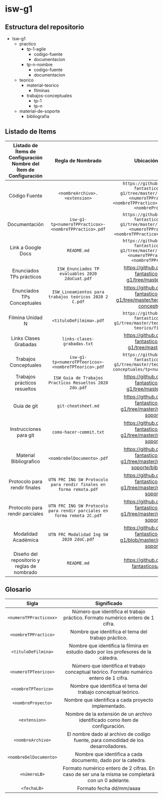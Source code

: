 # isw-g1
## Estructura del repositorio

+ Isw-g1
  + practico
    + tp-1-agile
      + codigo-fuente
      + documentacion
    + tp-n-nombre
      + codigo-fuente
      + documentacion
  + teorico
    + material-teorico
      + filminas
    + trabajos-conceptuales
      + tp-1
      + tp-n
  + material-de-soporte
	+ bibliografia
## Listado de Items

| Listado de Ítems de Configuración  Nombre del Ítem de Configuración |                    Regla de Nombrado                   |                                                              Ubicación Física                                                             | Tipo de Ítem [Práctico -Teórico] |
|:-------------------------------------------------------------------:|:------------------------------------------------------:|:-----------------------------------------------------------------------------------------------------------------------------------------:|:--------------------------------:|
|                            Código Fuente                            | `<nombreArchivo>.<extension>`                            | `https://github.com/los-6-fantasticos/isw-g1/tree/master/practico/tp-<numeroTPPracticox>-<nombreTPPractico>/codigo-fuente-<nombreProyecto>` |             Practico             |
|                            Documentación                            | `isw-g1-tp<numeroTPPracticox>-<nombreTPPractico>.pdf`    |          `https://github.com/los-6-fantasticos/isw-g1/tree/master/practico/tp-<numeroTPPracticox>-<nombreTPPractico>/documentacion`       |             Practico             |
|                          Link a Google Docs                         | `README.md`                                              |                `https://github.com/los-6-fantasticos/isw-g1/tree/master/practico/tp-<numeroTPPracticoxx>-<nombreTPPractico>`              |             Practico             |
|                       Enunciados TPs prácticos                      | `ISW_Enunciados TP evaluables 2020 2doCuat.pdf`          |                                      https://github.com/los-6-fantasticos/isw-g1/tree/master/practico                                     |             Practico             |
|                     Enunciados TPs Conceptuales                     | `ISW_Lineamientos para trabajos teóricos 2020 2 C.pdf`   |                           https://github.com/los-6-fantasticos/isw-g1/tree/master/teorico/trabajos-conceptuales                           |              Teorico             |
|                           Filmina Unidad N                          | `<tituloDeFilmima>.pdf`        |         `https://github.com/los-6-fantasticos/isw-g1/tree/master/teorico/material-teorico/filminas`      |              Teorico             |
|                        Links Clases Grabadas                        | `links-clases-grabadas.txt`                              |                                      https://github.com/los-6-fantasticos/isw-g1/tree/master/teorico                                      |              Teorico             |
|                        Trabajos Conceptuales                        | `isw-g1-tp<numeroTPTeoricox>-<nombreTPTeorico>.pdf`      |                 `https://github.com/los-6-fantasticos/isw-g1/tree/master/teorico/trabajos-conceptuales/tp<numeroTPTeoricox>`              |              Teorico             |
|                     Trabajos prácticos resueltos                    |  `ISW_Guia de Trabajos Practicos Resueltos 2020 2do.pdf` |                                      https://github.com/los-6-fantasticos/isw-g1/tree/master/practico                                     |             Practico             |
|                             Guia de git                             |                    `git-cheatsheet.md`                   |                                https://github.com/los-6-fantasticos/isw-g1/tree/master/material-de-soporte                                |              Teorico             |
|                        Instrucciones para git                       |                  `como-hacer-commit.txt`                 |                                https://github.com/los-6-fantasticos/isw-g1/tree/master/material-de-soporte                                |              Teorico             |
|                        Material Bibliografico                       |                `<nombreDelDocumento>.pdf`                |                          https://github.com/los-6-fantasticos/isw-g1/tree/master/material-de-soporte/bibliografia                         |              Teorico             |
|                   Protocolo para rendir finales         	          |`UTN FRC ING SW Protocolo para rendir finales en forma remota.pdf`|                          https://github.com/los-6-fantasticos/isw-g1/tree/master/material-de-soporte                              |              Teorico             |
|                  Protocolo para rendir parciales           		  |`UTN FRC ING SW Protocolo para rendir parciales en forma remota 2C.pdf`|                          https://github.com/los-6-fantasticos/isw-g1/tree/master/material-de-soporte                         |              Teorico             |
|						Modalidad Académica							  | 		`UTN FRC Modalidad Ing SW 2020 2doC.pdf`		 |									https://github.com/los-6-fantasticos/isw-g1/blob/master/material-de-soporte								 |              Teorico             |
|			Diseño del repositorio y reglas de nombrado				  |						 	`README.md` 					 |													https://github.com/los-6-fantasticos/isw-g1 											 |				Teorico 			|

## Glosario

|        Sigla         |                                                                    Significado                                                                    |
|:--------------------:|:-------------------------------------------------------------------------------------------------------------------------------------------------:|
| `<numeroTPPracticoxx>` | Número que identifica el trabajo práctico. Formato numérico entero de 1 cifra.                                                                    |
| `<nombreTPPractico>`   | Nombre que identifica el tema del trabajo práctico.                                                                                               |
| `<tituloDeFilmina>`    | Nombre que identifica la filmina  en estudio dado por los profesores de la cátedra. |
| `<numeroTPTeoricox>`   | Número que identifica el trabajo conceptual teórico. Formato numérico entero de 1 cifra.                                                          |
| `<nombreTPTeorico>`    | Nombre que identifica el tema del trabajo conceptual teórico.                                                                                     |
| `<nombreProyecto>`     | Nombre que identifica a cada proyecto implementado.                                                                                               |
| `<extension>`          | Nombre de la extensión de un archivo identificado como ítem de configuración.                                                                     |
| `<nombreArchivo>`      | El nombre dado al archivo de codigo fuente, para comodidad de los desarrolladores.                                                                |
| `<nombreDelDocumento>` | Nombre que identifica a cada documento, dado por la catedra.                                                                                      |
| `<númeroLB>`           | Formato numérico entero  de 2 cifras. En caso de ser una la misma se completará con un 0 adelante.                                                |
| `<fechaLB>`            | Formato fecha dd/mm/aaaa                                                                                                                          |
